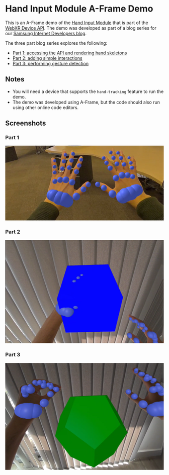 # Hand Input Module A-Frame Demo

This is an A-Frame demo of the [Hand Input Module](https://www.w3.org/TR/webxr-hand-input-1/) that is part of the [WebXR Device API](https://www.w3.org/TR/webxr/). The demo was developed as part of a blog series for our [Samsung Internet Developers blog](https://medium.com/samsung-internet-dev).

The three part blog series explores the following:

- [Part 1: accessing the API and rendering hand skeletons](https://medium.com/samsung-internet-dev/how-to-use-the-hand-input-module-in-a-frame-part-1-e836c83fdc5e)
- [Part 2: adding simple interactions](https://medium.com/samsung-internet-dev/how-to-use-the-hand-input-module-in-a-frame-part-2-a5d26e2de37a)
- [Part 3: performing gesture detection](https://medium.com/samsung-internet-dev/how-to-use-the-hand-input-module-in-a-frame-part-3-5b28db199b62)

## Notes

- You will need a device that supports the `hand-tracking` feature to run the demo.
- The demo was developed using A-Frame, but the code should also run using other online code editors.

## Screenshots

### Part 1
![Two open hands in an office environment with computer generated spheres depicting joints overlaid on top of them](images/part1.png)

### Part 2
![A computer generated blue cube in a home environment with the left hand penetrating the virtual cube depicting interaction, and the right hand in a resting position away from the cube. The hands have computer generated spheres depicting hand joints overlaid on top of them.](images/part2.png)

### Part 3
![A computer generated green dodecahedron in a home environment with two hands on each side of the 3D dodecahedron, where the left hand is performing a pinch gesture and the right hand is open. The hands have computer generated spheres depicting hand joints overlaid on top of them.](images/part3.png)

